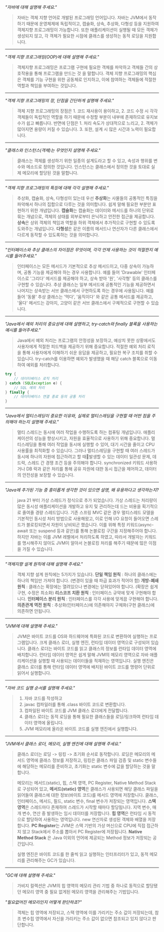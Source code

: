 *"자바에 대해 설명해 주세요."*

> 자바는 객체 지향 언어로 개발된 프로그래밍 언어입니다.
> 자바는 JVM에서 동작하기 때문에 운영체제에 독립적이고, 캡슐화, 상속, 추상화, 다형성 등을 지원하여 객체지향 프로그래밍이 가능합니다. 또한 애플리케이션이 실행될 때 모든 객체가 생성되지 않고, 각 객체가 필요한 시점에 클래스를 생성하는 동적 로딩을 지원합니다.

---
*"객체 지향 프로그래밍(OOP)에 대해 설명해 주세요."*

> 객체지향 프로그래밍은 프로그램 구현에 필요한 객체를 파악하고 객체들 간의 상호작용을 통해 프로그램을 만드는 것 을 말합니다.
> 객체 지향 프로그래밍의 핵심은 객체를 기능 구현을 위한 공동체로 인지하고, 이에 참여하는 객체들에 적절한 역할과 책임을 부여하는 것입니다.

---
*"객체 지향 프로그래밍의 장, 단점을 간단하게 설명해 주세요."*

> 객체 지향 프로그래밍의 장점은 1. 코드 재사용이 용이하고, 2. 코드 수정 시 각각 객체들이 독립적인 역할을 하기 때문에 수정할 부분이 내부에 존재하므로 유지보수가 쉽고 빠릅니다. 
> 반면에 단점은 1. 처리 속도가 상대적으로 느리고, 2. 객체가 많아지면 용량이 커질 수 있습니다. 3. 또한, 설계 시 많은 시간과 노력이 필요합니다.

---
*"클래스와 인스턴스(객체)는 무엇인지 설명해 주세요."*

> 클래스는 객체를 생성하기 위한 일종의 설계도라고 할 수 있고, 속성과 행위를 변수와 메소드로 정의한 것입니다.
> 인스턴스는 클래스에서 정의한 것을 토대로 실제 메모리에 할당된 것을 말합니다.

---
*"객체 지향 프로그래밍의 특징에 대해 각각 설명해 주세요."*

> 추상화, 캡슐화, 상속, 다형성이 있는데 우선 
> **추상화**는 사물들의 공통적인 특징을 파악해서 하나의 집합으로 다루는 것을 의미합니다. 쉽게 말해 필요한 부분만 표현하기 위한 개념입니다. 
> **캡슐화**는 캡슐화는 데이터와 메서드를 하나의 단위로 묶는 개념으로, 객체의 상태를 외부로부터 은닉하고 안전한 접근을 제공합니다. 
> **상속**은 상위 객체의 책임과 역할을 하위 객체에서 추가적으로 구현할 수 있도록 도와주는 개념입니다. 
> **다형성**은 같은 이름의 메서드나 연산자가 다른 클래스에서 다르게 동작할 수 있도록하는 것을 의미합니다.

---
*"인터페이스와 추상 클래스의 차이점은 무엇이며, 각각 언제 사용하는 것이 적절한지 예시를 들어주세요."*

> 인터페이스는 모든 메서드가 기본적으로 추상 메서드이고, 다중 상속이 가능하며, 공통 기능을 제공해야 하는 경우 사용합니다. 예를 들어 'Drawable' 인터페이스로 '그리다' 메서드를 제공해야 하고, 상속 받아 '원', '사각형' 등의 클래스를 구현할 수 있습니다.
> 추상 클래스는 일부 메서드에 공통적인 기능을 제공하면서 나머지는 상속받는 서브 클래스에서 구현하도록 하는 경우에 사용됩니다. 예를 들어 '동물' 추상 클래스는 '먹다', '움직이다' 와 같은 공통 메서드를 제공하고, '울다' 메서드는 강아지, 고양이 같은 서브 클래스에서 구체적으로 구현할 수 있습니다.

---
*"Java에서 예외 처리의 중요성에 대해 설명하고, try-catch와 finally 블록을 사용하는 예시를 들어주세요."*

> Java에서 예외 처리는 프로그램의 안정성을 보장하고, 예상치 못한 상황에서도 사용자에게 적절한 피드백을 제공하기 위해 중요합니다. 적절한 예외 처리 로직을 통해 사용자에게 이해하기 쉬운 응답을 제공하고, 필요한 복구 조치를 취할 수 있습니다.
> try-catch를 이용하면 예외가 발생했을 때 해당 catch 블록으로 이동하여 예외를 처리합니다.

```java
try {
    // 데이터베이스 로직 처리
} catch (SQLException e) {
    // SQL 예외 처리
} finally {
    // 데이터베이스 연결 종료 등의 공통 처리
}
```

---
*"Java에서 멀티스레딩이 중요한 이유와, 실제로 멀티스레딩을 구현할 때 어떤 점을 주의해야 하는지 설명해 주세요."*

> 멀티 스레드는 동시에 여러 작업을 수행하도록 하는 컴퓨팅 개념입니다. 애플리케이션의 성능을 향상시키고, 자원을 효율적으로 사용하기 위해 중요합니다. 멀티스레딩을 통해 여러 작업을 동시에 실행할 수 있어, 대기 시간을 줄이고 CPU 사용률을 최적화할 수 있습니다. 
> 그러나 멀티스레딩을 구현할 때 여러 스레드가 동시에 하나의 자원에 접근하려고 할 때발생할 수 있는 데이터 일관성 문제, 데드락, 스레드 간 경쟁 조건 등을 주의해야 합니다.
> synchronized 키워드 사용하거나 DB 락과 같은 처리를 통해 공유 자원에 대한 동시 접근을 제어하고, 데이터의 안전성을 보장할 수 있습니다.

---
*"Java에 추가된 기능 중 흥미롭게 생각한 것이 있으면 설명, 왜 유용하다고 생각하는지?*

> java 21 부터 가상 스레드가 정식으로 추가 되었습니다. 가상 스레드는 처리량이 많은 동시성 애플리케이션을 개발하고 유지 및 관리하는데 드는 비용을 획기적으로 줄여줄 경량 스레드입니다.
> 기존 스프링 MVC 같은 경우 멀티스레드 모델을 기본적인 동시성 처리 방법으로 사용해왔고, 이로 인해 I/O 요청이 들어오면 스레드가 블로킹되면서 자원이 낭비되곤 했습니다. 이를 위해 특정 키워드(async-await 또는 suspend 등과 같은)를 통해 논블로킹 구간을 지정해주어야 합니다.
> 하지만 자바는 이를 JVM 레벨에서 처리하도록 하였고, 따라서 개발자는 키워드를 명시해주지 않아도 JVM이 알아서 논블로킹 처리를 해주기 때문에 많은 이점을 가질 수 있습니다.

---
*"객체지향 설계 원칙에 대해 설명해 주세요."*

> 객체 지향 설계 원칙에는 5가지가 있습니다.
> **단일 책임 원칙** : 하나의 클래스에는 하나의 책임만 가져야 합니다. (변경이 있을 때 파급 효과가 적어야 함)
> **개방-폐쇄 원칙** : 클래스는 확장에는 열려있으나 변경에는 닫혀있어야 합니다. (확장은 쉽게 구현, 수정은 최소화)
> **리스코프 치환 원칙** : 인터페이스 규약에 맞게 구현해야 합니다.
> **인터페이스 분리 원칙** : 인터페이스를 각각 사용에 맞게끔 구현해야 합니다. 
> **의존관계 역전 원칙** : 추상화(인터페이스)에 의존해야지 구체화(구현 클래스)에 의존하면 안됩니다.

---
*"JVM에 대해 설명해 주세요."*

> JVM은 바이트 코드를 OS와 하드웨어에 특화된 코드로 변환하여 실행하는 프로그램입니다. 
> 크게 클래스 로더, 실행 엔진, 런타임 데이터 영역으로 구성되어 있습니다.
> 클래스 로더는 바이트 코드를 읽고 클래스의 정보를 런타임 데이터 영역에 배치합니다.
> 런타임 데이터 영역은 쉽게 말해 JVM의 메모리 영역으로 자바 애플리케이션을 실행할 때 사용되는 데이터들을 적재하는 영역입니다.
> 실행 엔진은 클래스 로더를 통해 런타임 데이터 영역에 배치된 바이트 코드를 명령어 단위로 읽어서 실행합니다.

---
*"자바 코드 실행 순서를 설명해 주세요."*

> 1. 자바 코드를 작성하고
> 2. javac 컴파일러를 통해 .class 바이트 코드로 변환합니다.
> 3. 컴파일된 바이트 코드를 JVM 클래스 로더에게 전달합니다.
> 4. 클래스 로더는 동적 로딩을 통해 필요한 클래스들을 로딩/링크하여 런타임 데이터 영역에 올립니다.
> 5. JVM 메모리에 올라온 바이트 코드를 실행 엔진에서 실행합니다.

---
*"JVM에서 클래스 로더, 메모리, 실행 엔진에 대해 설명해 주세요."*

> 클래스 로더는 로딩 -> 링킹 -> 초기화 순서로 동작합니다.
> 로딩은 메모리의 메서드 영역에 클래스 정보를 저장하고, 링킹은 클래스 파일 검증 및 static 변수들에 해당하는 메모리를 준비하고, 초기화는 static 변수에 값을 할당하는 것을 말합니다.

> 메모리는 메서드(static), 힙, 스택 영역, PC Register, Native Method Stack 로 구성되어 있고,
> **메서드(static) 영역**은 클래스가 사용되면 해당 클래스 파일을 읽어들여 클래스에 대한 정보(바이트 코드)를 메서드 영역에 저장합니다. 클래스, 인터페이스, 메서드, 필드, static 변수, final 변수가 저장되는 영역입니다.
> **스택 영역**은 스레드마다 존재하여 스레드가 시작할 때마다 할당됩니다. 지역 변수, 매개 변수, 연산 중 발생하는 임시 데이터를 저장합니다.
> **힙 영역**은 런타임 시 동적으로 할당하여 사용하는 영역입니다. new 연산자로 생성된 객체와 배열을 저장합니다.
> **PC Register**는 JVM은 스택 기반의 가상 머신으로 CPU에 직접 접근하지 않고 Stack에서 주소를 뽑아서 PC Register에 저장됩니다.
> **Native Method Stack** 은 Java 이외의 언어에 제공되는 Method 정보가 저장되는 공간입니다.

> 실행 엔진은 바이트 코드를 한 줄씩 읽고 실행하는 인터프리터가 있고, 동적 메모리를 관리해주는 GC가 있습니다.

---
*"GC에 대해 설명해 주세요."*

> 가비지 컬렉션은 JVM의 힙 영역의 메모리 관리 기법 중 하나로 동적으로 할당됐던 메모리 영역 중 필요 없게된 메모리 영역을 관리해주는 기법입니다.

*"필요없어진 메모리인지 어떻게 판단하죠?"*

> 객체는 힙 영역에 저장되고, 스택 영역에 이를 가리키는 주소 값이 저장되는데, 참조 변수힙 영역에서 자신을 가리키는 주소 값이 없으면 참조되고 있지 않다고 판단합니다. 

